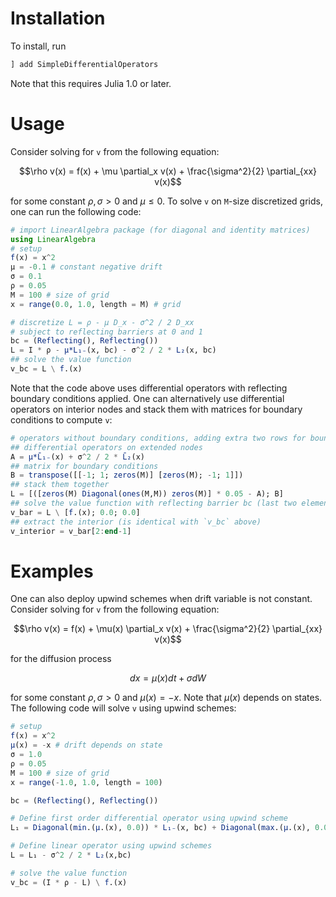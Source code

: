 ﻿Installation
==============

To install, run
```julia
] add SimpleDifferentialOperators
```

Note that this requires Julia 1.0 or later.

Usage
==========
Consider solving for `v` from the following equation:
```math
\rho v(x) = f(x) + \mu \partial_x v(x) + \frac{\sigma^2}{2} \partial_{xx} v(x)
```

for some constant $\rho, \sigma > 0$ and $\mu \leq 0$. To solve `v` on `M`-size discretized grids, one can run the following code:
```julia
# import LinearAlgebra package (for diagonal and identity matrices)
using LinearAlgebra 
# setup 
f(x) = x^2 
μ = -0.1 # constant negative drift
σ = 0.1
ρ = 0.05
M = 100 # size of grid
x = range(0.0, 1.0, length = M) # grid

# discretize L = ρ - μ D_x - σ^2 / 2 D_xx
# subject to reflecting barriers at 0 and 1
bc = (Reflecting(), Reflecting())
L = I * ρ - μ*L₁₋(x, bc) - σ^2 / 2 * L₂(x, bc)
## solve the value function
v_bc = L \ f.(x) 
```

Note that the code above uses differential operators with reflecting boundary conditions applied. 
One can alternatively use differential operators on interior nodes and stack them with matrices for boundary conditions to compute `v`:
```julia
# operators without boundary conditions, adding extra two rows for boundary conditions
## differential operators on extended nodes
A = μ*L̄₁₋(x) + σ^2 / 2 * L̄₂(x)
## matrix for boundary conditions
B = transpose([[-1; 1; zeros(M)] [zeros(M); -1; 1]]) 
## stack them together
L = [([zeros(M) Diagonal(ones(M,M)) zeros(M)] * 0.05 - A); B] 
## solve the value function with reflecting barrier bc (last two elements)
v_bar = L \ [f.(x); 0.0; 0.0] 
## extract the interior (is identical with `v_bc` above)
v_interior = v_bar[2:end-1] 
```

Examples
==========
One can also deploy upwind schemes when drift variable is not constant. Consider solving for `v` from the following equation:
```math
\rho v(x) = f(x) + \mu(x) \partial_x v(x) + \frac{\sigma^2}{2} \partial_{xx} v(x)
```

for the diffusion process
```math
dx = \mu(x) dt + \sigma dW
```

for some constant $\rho, \sigma > 0$ and $\mu(x) = -x$. Note that $\mu(x)$ depends on states. The following code will solve `v` using upwind schemes:
```julia
# setup 
f(x) = x^2 
μ(x) = -x # drift depends on state
σ = 1.0
ρ = 0.05
M = 100 # size of grid
x = range(-1.0, 1.0, length = 100)

bc = (Reflecting(), Reflecting())

# Define first order differential operator using upwind scheme
L₁ = Diagonal(min.(μ.(x), 0.0)) * L₁₋(x, bc) + Diagonal(max.(μ.(x), 0.0)) * L₁₊(x, bc)

# Define linear operator using upwind schemes
L = L₁ - σ^2 / 2 * L₂(x,bc)

# solve the value function
v_bc = (I * ρ - L) \ f.(x) 
```